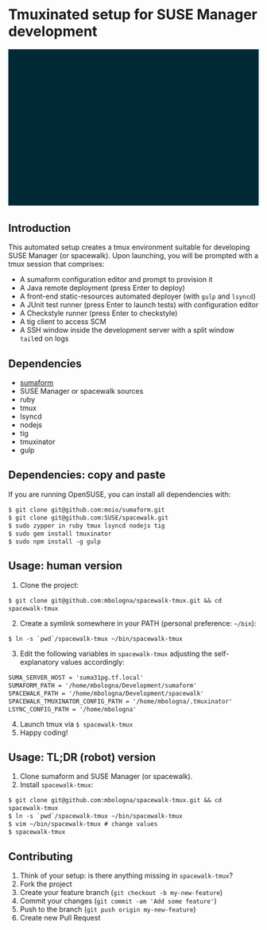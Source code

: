 # Tmuxinated setup for SUSE Manager development

![Demo in action](demo/spacewalk-tmux.json.gif)

## Introduction

This automated setup creates a tmux environment suitable for developing SUSE Manager (or spacewalk).
Upon launching, you will be prompted with a tmux session that comprises:
  * A sumaform configuration editor and prompt to provision it
  * A Java remote deployment (press Enter to deploy)
  * A front-end static-resources automated deployer (with `gulp` and `lsyncd`)
  * A JUnit test runner (press Enter to launch tests) with configuration editor
  * A Checkstyle runner (press Enter to checkstyle)
  * A tig client to access SCM
  * A SSH window inside the development server with a split window `tail`ed on logs

## Dependencies

* [sumaform](https://github.com/moio/sumaform)
* SUSE Manager or spacewalk sources
* ruby
* tmux
* lsyncd
* nodejs
* tig
* tmuxinator
* gulp

## Dependencies: copy and paste

If you are running OpenSUSE, you can install all dependencies with:

```
$ git clone git@github.com:moio/sumaform.git
$ git clone git@github.com:SUSE/spacewalk.git
$ sudo zypper in ruby tmux lsyncd nodejs tig
$ sudo gem install tmuxinator
$ sudo npm install -g gulp
```

## Usage: human version

1. Clone the project:
  ```
  $ git clone git@github.com:mbologna/spacewalk-tmux.git && cd spacewalk-tmux
  ```
2. Create a symlink somewhere in your PATH (personal preference: `~/bin`):
  ```
  $ ln -s `pwd`/spacewalk-tmux ~/bin/spacewalk-tmux
  ```
3. Edit the following variables in `spacewalk-tmux` adjusting the self-explanatory values accordingly:
  ```
  SUMA_SERVER_HOST = 'suma31pg.tf.local'
  SUMAFORM_PATH = '/home/mbologna/Development/sumaform'
  SPACEWALK_PATH = '/home/mbologna/Development/spacewalk'
  SPACEWALK_TMUXINATOR_CONFIG_PATH = '/home/mbologna/.tmuxinator'
  LSYNC_CONFIG_PATH = '/home/mbologna'
  ```
4. Launch tmux via `$ spacewalk-tmux`
5. Happy coding!

## Usage: TL;DR (robot) version

1. Clone sumaform and SUSE Manager (or spacewalk).
2. Install `spacewalk-tmux`:
  ```
  $ git clone git@github.com:mbologna/spacewalk-tmux.git && cd spacewalk-tmux
  $ ln -s `pwd`/spacewalk-tmux ~/bin/spacewalk-tmux
  $ vim ~/bin/spacewalk-tmux # change values
  $ spacewalk-tmux
  ```

## Contributing

1. Think of your setup: is there anything missing in `spacewalk-tmux`?
2. Fork the project
3. Create your feature branch (`git checkout -b my-new-feature`)
4. Commit your changes (`git commit -am 'Add some feature'`)
5. Push to the branch (`git push origin my-new-feature`)
6. Create new Pull Request
